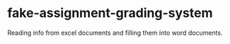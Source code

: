 # fake-assignment-grading-system
Reading info from excel documents and filling them into word documents.
